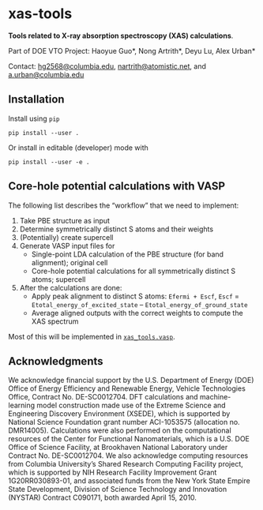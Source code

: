 # xas-tools

**Tools related to X-ray absorption spectroscopy (XAS) calculations**.

Part of DOE VTO Project: Haoyue Guo*, Nong Artrith*, Deyu Lu, Alex Urban*

Contact: hg2568@columbia.edu, nartrith@atomistic.net, and a.urban@columbia.edu

## Installation

Install using `pip`

    pip install --user .

Or install in editable (developer) mode with

    pip install --user -e .

## Core-hole potential calculations with VASP

The following list describes the “workflow” that we need to implement:

1. Take PBE structure as input
2. Determine symmetrically distinct S atoms and their weights
3. (Potentially) create supercell
4. Generate VASP input files for
   * Single-point LDA calculation of the PBE structure (for band alignment); original cell
   * Core-hole potential calculations for all symmetrically distinct S atoms; supercell
5. After the calculations are done:
   * Apply peak alignment to distinct S atoms: `Efermi + Escf`, `Escf` = `Etotal_energy_of_excited_state` – `Etotal_energy_of_ground_state`
   * Average aligned outputs with the correct weights to compute the XAS spectrum

Most of this will be implemented in [`xas_tools.vasp`](./xas_tools/vasp.py).

## Acknowledgments

We acknowledge financial support by the U.S. Department of Energy (DOE) Office of Energy Efficiency and Renewable Energy, Vehicle Technologies Office, Contract No. DE-SC0012704. DFT calculations and machine-learning model construction made use of the Extreme Science and Engineering Discovery Environment (XSEDE), which is supported by National Science Foundation grant number ACI-1053575 (allocation no. DMR14005). Calculations were also performed on the computational resources of the Center for Functional Nanomaterials, which is a U.S. DOE Office of Science Facility, at Brookhaven National Laboratory under Contract No. DE-SC0012704. We also acknowledge computing resources from Columbia University’s Shared Research Computing Facility project, which is supported by NIH Research Facility Improvement Grant 1G20RR030893-01, and associated funds from the New York State Empire State Development, Division of Science Technology and Innovation (NYSTAR) Contract C090171, both awarded April 15, 2010.
